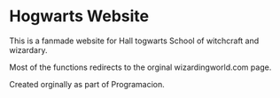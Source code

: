 # Hogwarts Website

This is a fanmade website for Hall togwarts School of witchcraft and wizardary.

Most of the functions redirects to the orginal wizardingworld.com page.

Created orginally as part of Programacion.



